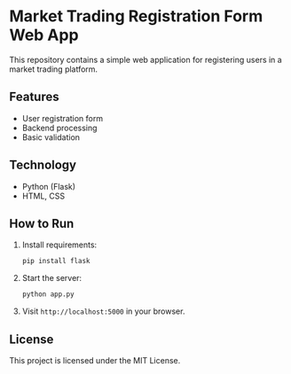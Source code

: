 # Market Trading Registration Form Web App

This repository contains a simple web application for registering users in a market trading platform.

## Features

- User registration form
- Backend processing
- Basic validation

## Technology

- Python (Flask)
- HTML, CSS

## How to Run

1. Install requirements:  
   ```bash
   pip install flask
   ```
2. Start the server:  
   ```bash
   python app.py
   ```
3. Visit `http://localhost:5000` in your browser.

## License

This project is licensed under the MIT License.